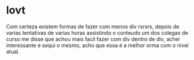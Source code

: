 # lovt
 Com certeza existem formas de fazer com menos div rsrsrs, depois de varias tentativas de varias horas assistindo o conteudo  um dos colegas de curso me disse que achou mais facil fazer com div  dentro de div, achei interessante e sequi o mesmo, acho que essa é a melhor orma com o nivel atual.
